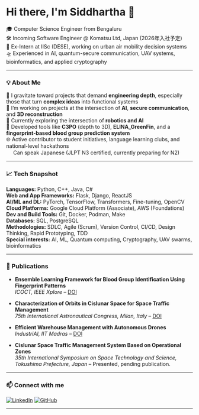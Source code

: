 # Hi there, I'm Siddhartha 👋

🎓 Computer Science Engineer from Bengaluru  
🛠️ Incoming Software Engineer @ Komatsu Ltd, Japan (2026年入社予定)   
💼 Ex-Intern at IISc (DESE), working on urban air mobility decision systems  
🛸 Experienced in AI, quantum-secure communication, UAV systems, bioinformatics, and applied cryptography

---

### 💡 About Me

🔬 I gravitate toward projects that demand **engineering depth**, especially those that turn **complex ideas** into functional systems  
🔭 I’m working on projects at the intersection of **AI**, **secure communication**, and **3D reconstruction**  
🧠 Currently exploring the intersection of **robotics and AI**   
🤖 Developed tools like **C3PO** (depth to 3D), **ELINA_GreenFin**, and a **fingerprint-based blood group prediction system**  
🌐 Active contributor to student initiatives, language learning clubs, and national-level hackathons  
<img src="https://cdn.jsdelivr.net/gh/twitter/twemoji@14.0.2/assets/72x72/1f1ef-1f1f5.png" width="15"/> Can speak Japanese (JLPT N3 certified, currently preparing for N2)  

---

### 📈 Tech Snapshot

**Languages:** Python, C++, Java, C#   
**Web and App Frameworks:** Flask, Django, ReactJS   
**AI/ML and DL:** PyTorch, TensorFlow, Transformers, Fine-tuning, OpenCV  
**Cloud Platforms:** Google Cloud Platform (Associate), AWS (Foundations)   
**Dev and Build Tools:** Git, Docker, Podman, Make  
**Databases:** SQL, PostgreSQL   
**Methodologies:** SDLC, Agile (Scrum), Version Control, CI/CD, Design Thinking, Rapid Prototyping, TDD   
**Special interests:** AI, ML, Quantum computing, Cryptography, UAV swarms, bioinformatics

---

### 📄 Publications

- **Ensemble Learning Framework for Blood Group Identification Using Fingerprint Patterns**  
  *ICOCT, IEEE Xplore* – [DOI](https://doi.org/10.1109/ICOCT64433.2025.11118769)
  
- **Characterization of Orbits in Cislunar Space for Space Traffic Management**  
  *75th International Astronautical Congress, Milan, Italy* – [DOI](https://doi.org/10.52202/078368-0113)

- **Efficient Warehouse Management with Autonomous Drones**  
  *IndustriAI, IIT Madras* – [DOI](https://doi.org/10.21467/proceedings.7.4.8)

- **Cislunar Space Traffic Management System Based on Operational Zones**  
  *35th International Symposium on Space Technology and Science, Tokushima Prefecture, Japan* – Presented, pending publication.

---

### 📫 Connect with me

[![LinkedIn](https://img.shields.io/badge/-LinkedIn-blue?style=flat-square&logo=linkedin)](https://linkedin.com/in/siddharthapundit)
[![GitHub](https://img.shields.io/badge/-GitHub-black?style=flat-square&logo=github)](https://github.com/SiddharthaStoic)

---
